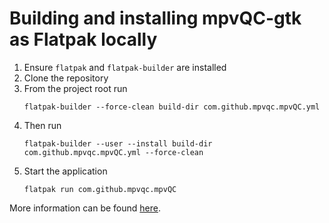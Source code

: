 # Building and installing mpvQC-gtk as Flatpak locally

1. Ensure `flatpak` and `flatpak-builder` are installed
1. Clone the repository
1. From the project root run 
   ```shell
   flatpak-builder --force-clean build-dir com.github.mpvqc.mpvQC.yml
   ```
1. Then run
   ```shell
   flatpak-builder --user --install build-dir com.github.mpvqc.mpvQC.yml --force-clean
    ```
1. Start the application 
   ```shell
   flatpak run com.github.mpvqc.mpvQC
   ```
   
More information can be found [here](https://docs.flatpak.org/en/latest/first-build.html#).